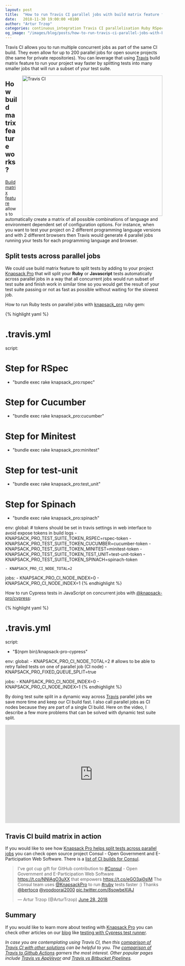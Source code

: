 ```yaml
---
layout: post
title:  "How to run Travis CI parallel jobs with build matrix feature fast"
date:   2018-11-30 19:00:00 +0100
author: "Artur Trzop"
categories: continuous_integration Travis CI parallelisation Ruby RSpec Minitest Javascript Cypress
og_image: "/images/blog/posts/how-to-run-travis-ci-parallel-jobs-with-build-matrix-feature-fast/travis-ci.jpg"
---
```


Travis CI allows you to run multiple concurrent jobs as part of the same CI build. They even allow for up to 200 parallel jobs for open source projects (the same for private repositories). You can leverage that using [Travis](https://knapsackpro.com/ci_servers/travis-ci?utm_source=docs_knapsackpro&utm_medium=blog_post&utm_campaign=how-to-run-travis-ci-parallel-jobs-with-build-matrix-feature-fast) build matrix feature to run your project way faster by splitting tests into many smaller jobs that will run a subset of your test suite.

<img src="/images/blog/posts/how-to-run-travis-ci-parallel-jobs-with-build-matrix-feature-fast/travis-ci.jpg" style="width:450px;margin-left: 15px;float:right;" alt="Travis CI" />

## How build matrix feature works?

[Build matrix feature](https://docs.travis-ci.com/user/build-matrix/) allows to automatically create a matrix of all possible combinations of language and environment dependent set of configuration options. For instance, when you want to test your project on 2 different programming language versions and with 2 different browsers then Travis would generate 4 parallel jobs running your tests for each programming language and browser.

## Split tests across parallel jobs

We could use build matrix feature to split tests by adding to your project [Knapsack Pro](https://knapsackpro.com?utm_source=docs_knapsackpro&utm_medium=blog_post&utm_campaign=how-to-run-travis-ci-parallel-jobs-with-build-matrix-feature-fast) that will split your <b>Ruby</b> or <b>Javascript</b> tests automatically across parallel jobs in a way that all concurrent jobs would run subset of test suite and finish work in similar time so you would get the result of your test suite passing or not as fast as possible without waiting for the slowest job.

How to run Ruby tests on parallel jobs with [knapsack_pro](https://github.com/KnapsackPro/knapsack_pro-ruby) ruby gem:

{% highlight yaml %}
# .travis.yml
script:
  # Step for RSpec
  - "bundle exec rake knapsack_pro:rspec"

  # Step for Cucumber
  - "bundle exec rake knapsack_pro:cucumber"

  # Step for Minitest
  - "bundle exec rake knapsack_pro:minitest"

  # Step for test-unit
  - "bundle exec rake knapsack_pro:test_unit"

  # Step for Spinach
  - "bundle exec rake knapsack_pro:spinach"

env:
  global:
    # tokens should be set in travis settings in web interface to avoid expose tokens in build logs
    - KNAPSACK_PRO_TEST_SUITE_TOKEN_RSPEC=rspec-token
    - KNAPSACK_PRO_TEST_SUITE_TOKEN_CUCUMBER=cucumber-token
    - KNAPSACK_PRO_TEST_SUITE_TOKEN_MINITEST=minitest-token
    - KNAPSACK_PRO_TEST_SUITE_TOKEN_TEST_UNIT=test-unit-token
    - KNAPSACK_PRO_TEST_SUITE_TOKEN_SPINACH=spinach-token

    - KNAPSACK_PRO_CI_NODE_TOTAL=2
  jobs:
    - KNAPSACK_PRO_CI_NODE_INDEX=0
    - KNAPSACK_PRO_CI_NODE_INDEX=1
{% endhighlight %}

How to run Cypress tests in JavaScript on concurrent jobs with [@knapsack-pro/cypress](https://github.com/KnapsackPro/knapsack-pro-cypress):

{% highlight yaml %}
# .travis.yml
script:
  - "$(npm bin)/knapsack-pro-cypress"

env:
  global:
    - KNAPSACK_PRO_CI_NODE_TOTAL=2
    # allows to be able to retry failed tests on one of parallel job (CI node)
    - KNAPSACK_PRO_FIXED_QUEUE_SPLIT=true

  jobs:
    - KNAPSACK_PRO_CI_NODE_INDEX=0
    - KNAPSACK_PRO_CI_NODE_INDEX=1
{% endhighlight %}

By doing test suite split in a dynamic way across [Travis](https://knapsackpro.com/ci_servers/travis-ci?utm_source=docs_knapsackpro&utm_medium=blog_post&utm_campaign=how-to-run-travis-ci-parallel-jobs-with-build-matrix-feature-fast) parallel jobs we save more time and keep our CI build fast. I also call parallel jobs as CI nodes because they are part of a single CI build. Here on the video, I describe a few more problems that can be solved with dynamic test suite split.

<iframe width="560" height="315" src="https://www.youtube.com/embed/hUEB1XDKEFY" frameborder="0" allow="accelerometer; autoplay; encrypted-media; gyroscope; picture-in-picture" allowfullscreen></iframe>

## Travis CI build matrix in action

If you would like to see how [Knapsack Pro helps split tests across parallel jobs](https://knapsackpro.com?utm_source=docs_knapsackpro&utm_medium=blog_post&utm_campaign=how-to-run-travis-ci-parallel-jobs-with-build-matrix-feature-fast) you can check open source project Consul - Open Government and E-Participation Web Software. There is a [list of CI builds for Consul](https://github.com/consuldemocracy/consuldemocracy/actions/workflows/tests.yml).

<blockquote class="twitter-tweet" data-lang="en"><p lang="en" dir="ltr">I&#39;ve got cup gift for GitHub contribution to <a href="https://twitter.com/hashtag/Consul?src=hash&amp;ref_src=twsrc%5Etfw" rel="nofollow noopener noreferrer">#Consul</a> - Open Government and E-Participation Web Software <a href="https://t.co/NNIAgO3uXX" rel="nofollow noopener noreferrer">https://t.co/NNIAgO3uXX</a> that empowers <a href="https://t.co/eGO3aj0slM" rel="nofollow noopener noreferrer">https://t.co/eGO3aj0slM</a> The Consul team uses <a href="https://twitter.com/KnapsackPro?ref_src=twsrc%5Etfw" rel="nofollow noopener noreferrer">@KnapsackPro</a> to run <a href="https://twitter.com/hashtag/ruby?src=hash&amp;ref_src=twsrc%5Etfw" rel="nofollow noopener noreferrer">#ruby</a> tests faster :) Thanks <a href="https://twitter.com/bertocq?ref_src=twsrc%5Etfw" rel="nofollow noopener noreferrer">@bertocq</a> <a href="https://twitter.com/voodoorai2000?ref_src=twsrc%5Etfw" rel="nofollow noopener noreferrer">@voodoorai2000</a> <a href="https://t.co/8sowbeXlAJ" rel="nofollow noopener noreferrer">pic.twitter.com/8sowbeXlAJ</a></p>&mdash; Artur Trzop (@ArturTrzop) <a href="https://twitter.com/ArturTrzop/status/1012429838328754176?ref_src=twsrc%5Etfw" rel="nofollow noopener noreferrer">June 28, 2018</a></blockquote>
<script async src="https://platform.twitter.com/widgets.js" charset="utf-8"></script>

## Summary

If you would like to learn more about testing with [Knapsack Pro](https://knapsackpro.com?utm_source=docs_knapsackpro&utm_medium=blog_post&utm_campaign=how-to-run-travis-ci-parallel-jobs-with-build-matrix-feature-fast) you can check other articles on our [blog](/) like [testing with Cypress test runner](/2018/run-javascript-e2e-tests-faster-with-cypress-on-parallel-ci-nodes).

<i>In case you are contemplating using Travis CI, then this [comparison of Travis CI with other solutions](https://knapsackpro.com/ci_comparisons?utm_source=docs_knapsackpro&utm_medium=blog_post&utm_campaign=how-to-run-travis-ci-parallel-jobs-with-build-matrix-feature-fast#travis-ci) can be helpful to you. The [comparison of Travis to Github Actions](https://knapsackpro.com/ci_comparisons/travis-ci/vs/github-actions?utm_source=docs_knapsackpro&utm_medium=blog_post&utm_campaign=how-to-run-travis-ci-parallel-jobs-with-build-matrix-feature-fast) garners the most interest. Other popular pages include [Travis vs AppVeyor](https://knapsackpro.com/ci_comparisons/travis-ci/vs/appveyor?utm_source=docs_knapsackpro&utm_medium=blog_post&utm_campaign=how-to-run-travis-ci-parallel-jobs-with-build-matrix-feature-fast) and [Travis vs Bitbucket Pipelines](https://knapsackpro.com/ci_comparisons/travis-ci/vs/bitbucket-pipelines?utm_source=docs_knapsackpro&utm_medium=blog_post&utm_campaign=how-to-run-travis-ci-parallel-jobs-with-build-matrix-feature-fast).</i>
